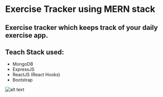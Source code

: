 # Exercise Tracker using MERN stack

## Exercise tracker which keeps track of your daily exercise app.

## Teach Stack used:

<ul>
    <li>MongoDB</li>
    <li>ExpressJS</li>
    <li>ReactJS (React Hooks)</li>
    <li>Bootstrap</li>
</ul>

![alt text](./Exercise_tracker.gif)
